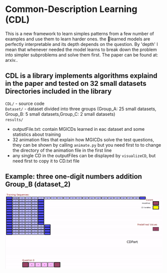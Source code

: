 # Common-Description Learning (CDL)
This is a new framework to learn simples patterns from a few number of examples and use them to learn harder ones. the learned models
are perfectly interpretable and its depth depends on the question. By 'depth' I mean that whenever needed the model learns to break down the problem into simpler subproblems and solve them first.
The paper can be found at: arxiv..   
     
CDL is a library implements algorithms explaind in the paper and tested on 32 small datasets
Directories included in the library
-----------------------------------
`CDL/`   - source code  
`Dataset/`   - dataset divided into three groups (Group_A: 25 small datasets, Group_B: 5 small datasets,Group_C: 2 small datasets)   
`results/`   
* outputFile.txt: contain MGICDs learned in eac dataset and some statistics about training   
* 32 animation files that explain how MGICDs solve the test questions, they can be shown by calling `animate.py` but you                       need first to to change the directory of the animation file in the first line   
* any single CD in the outputFiles can be displayed by `visualizeCD`, but need first to copy it to CD.txt file 

Example: three one-digit numbers addition Group_B (dataset_2)
---------------------
![example1](GifFiles/Group_b_dataset_2.gif)
